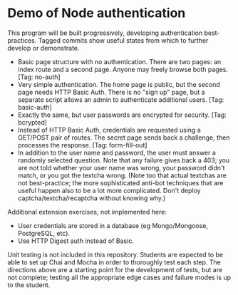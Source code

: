 Demo of Node authentication
===========================

This program will be built progressively, developing authentication best-practices.
Tagged commits show useful states from which to further develop or demonstrate.

* Basic page structure with no authentication. There are two pages: an index route
  and a second page. Anyone may freely browse both pages. [Tag: no-auth]
* Very simple authentication. The home page is public, but the second page needs
  HTTP Basic Auth. There is no "sign up" page, but a separate script allows an
  admin to authenticate additional users. [Tag: basic-auth]
* Exactly the same, but user passwords are encrypted for security. [Tag: bcrypted]
* Instead of HTTP Basic Auth, credentials are requested using a GET/POST pair of
  routes. The secret page sends back a challenge, then processes the response.
  [Tag: form-fill-out]
* In addition to the user name and password, the user must answer a randomly
  selected question. Note that any failure gives back a 403; you are not told
  whether your user name was wrong, your password didn't match, or you got the
  textcha wrong. (Note too that actual textchas are not best-practice; the more
  sophisticated anti-bot techniques that are useful happen also to be a lot more
  complicated. Don't deploy captcha/textcha/recaptcha without knowing why.)

Additional extension exercises, not implemented here:

* User credentials are stored in a database (eg Mongo/Mongoose, PostgreSQL, etc).
* Use HTTP Digest auth instead of Basic.

Unit testing is not included in this repository. Students are expected to be able
to set up Chai and Mocha in order to thoroughly test each step. The directions
above are a starting point for the development of tests, but are not complete;
testing all the appropriate edge cases and failure modes is up to the student.
